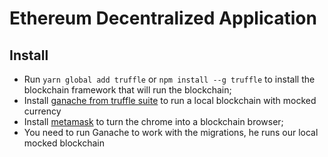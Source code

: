 # Ethereum Decentralized Application

## Install

* Run ``yarn global add truffle`` or ``npm install --g truffle`` to install the blockchain framework that will run the blockchain;
* Install [ganache from truffle suite](https://www.trufflesuite.com/ganache) to run a local blockchain with mocked currency
* Install [metamask](https://metamask.io/) to turn the chrome into a blockchain browser;
* You need to run Ganache to work with the migrations, he runs our local mocked blockchain
